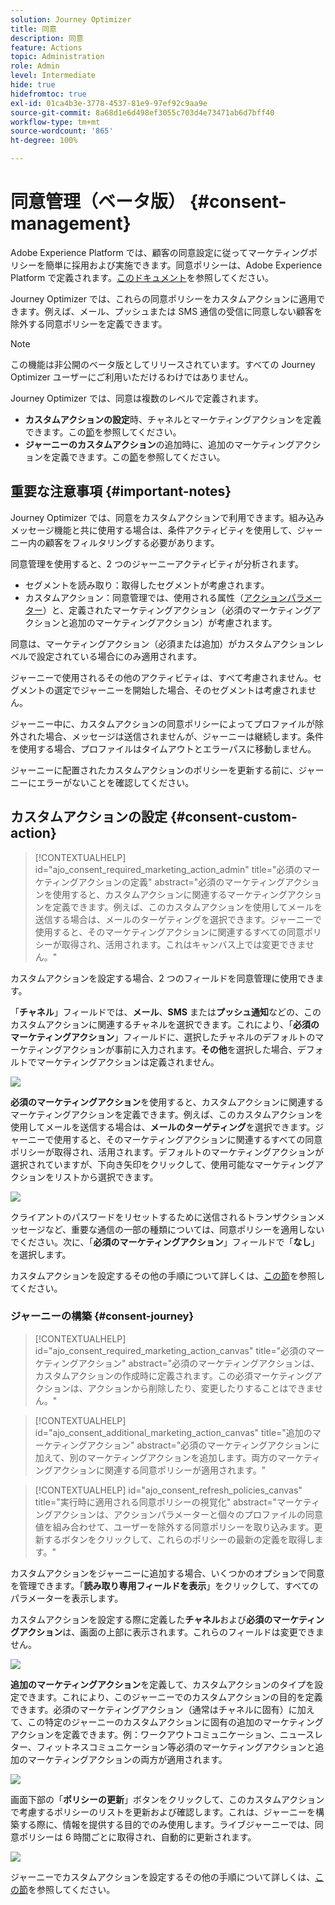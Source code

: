```yaml
---
solution: Journey Optimizer
title: 同意
description: 同意
feature: Actions
topic: Administration
role: Admin
level: Intermediate
hide: true
hidefromtoc: true
exl-id: 01ca4b3e-3778-4537-81e9-97ef92c9aa9e
source-git-commit: 8a68d1e6d498ef3055c703d4e73471ab6d7bff40
workflow-type: tm+mt
source-wordcount: '865'
ht-degree: 100%

---
```


# 同意管理（ベータ版） {#consent-management}

Adobe Experience Platform では、顧客の同意設定に従ってマーケティングポリシーを簡単に採用および実施できます。同意ポリシーは、Adobe Experience Platform で定義されます。[このドキュメント](https://experienceleague.adobe.com/docs/experience-platform/data-governance/policies/user-guide.html?lang=ja#consent-policy)を参照してください。

Journey Optimizer では、これらの同意ポリシーをカスタムアクションに適用できます。例えば、メール、プッシュまたは SMS 通信の受信に同意しない顧客を除外する同意ポリシーを定義できます。

>[!NOTE]
>
>この機能は非公開のベータ版としてリリースされています。すべての Journey Optimizer ユーザーにご利用いただけるわけではありません。

Journey Optimizer では、同意は複数のレベルで定義されます。

* **カスタムアクションの設定**&#x200B;時、チャネルとマーケティングアクションを定義できます。この[節](../action/consent.md#consent-custom-action)を参照してください。
* **ジャーニーのカスタムアクション**&#x200B;の追加時に、追加のマーケティングアクションを定義できます。この[節](../action/consent.md#consent-journey)を参照してください。

## 重要な注意事項 {#important-notes}

Journey Optimizer では、同意をカスタムアクションで利用できます。組み込みメッセージ機能と共に使用する場合は、条件アクティビティを使用して、ジャーニー内の顧客をフィルタリングする必要があります。

同意管理を使用すると、2 つのジャーニーアクティビティが分析されます。

* セグメントを読み取り：取得したセグメントが考慮されます。
* カスタムアクション：同意管理では、使用される属性（[アクションパラメーター](../action/about-custom-action-configuration.md#define-the-message-parameters)）と、定義されたマーケティングアクション（必須のマーケティングアクションと追加のマーケティングアクション）が考慮されます。

同意は、マーケティングアクション（必須または追加）がカスタムアクションレベルで設定されている場合にのみ適用されます。

ジャーニーで使用されるその他のアクティビティは、すべて考慮されません。セグメントの選定でジャーニーを開始した場合、そのセグメントは考慮されません。

ジャーニー中に、カスタムアクションの同意ポリシーによってプロファイルが除外された場合、メッセージは送信されませんが、ジャーニーは継続します。条件を使用する場合、プロファイルはタイムアウトとエラーパスに移動しません。

ジャーニーに配置されたカスタムアクションのポリシーを更新する前に、ジャーニーにエラーがないことを確認してください。

<!--
There are two types of latency regarding the use of consent policies:

* **User latency**: the delay from the time a profile changes a consent settings to the moment it is applied in Experience Platform. This can take up to 48h. 
* **Consent policy latency**: the delay from the time a consent policy is created or updated to the moment it is applied. This can take up to 6 hours
-->

## カスタムアクションの設定 {#consent-custom-action}

>[!CONTEXTUALHELP]
>id="ajo_consent_required_marketing_action_admin"
>title="必須のマーケティングアクションの定義"
>abstract="必須のマーケティングアクションを使用すると、カスタムアクションに関連するマーケティングアクションを定義できます。例えば、このカスタムアクションを使用してメールを送信する場合は、メールのターゲティングを選択できます。ジャーニーで使用すると、そのマーケティングアクションに関連するすべての同意ポリシーが取得され、活用されます。これはキャンバス上では変更できません。"

カスタムアクションを設定する場合、2 つのフィールドを同意管理に使用できます。

「**チャネル**」フィールドでは、**メール**、**SMS** または&#x200B;**プッシュ通知**&#x200B;などの、このカスタムアクションに関連するチャネルを選択できます。これにより、「**必須のマーケティングアクション**」フィールドに、選択したチャネルのデフォルトのマーケティングアクションが事前に入力されます。**その他**&#x200B;を選択した場合、デフォルトでマーケティングアクションは定義されません。

![](assets/consent1.png)

**必須のマーケティングアクション**&#x200B;を使用すると、カスタムアクションに関連するマーケティングアクションを定義できます。例えば、このカスタムアクションを使用してメールを送信する場合は、**メールのターゲティング**&#x200B;を選択できます。ジャーニーで使用すると、そのマーケティングアクションに関連するすべての同意ポリシーが取得され、活用されます。デフォルトのマーケティングアクションが選択されていますが、下向き矢印をクリックして、使用可能なマーケティングアクションをリストから選択できます。

![](assets/consent2.png)

クライアントのパスワードをリセットするために送信されるトランザクションメッセージなど、重要な通信の一部の種類については、同意ポリシーを適用しないでください。次に、「**必須のマーケティングアクション**」フィールドで「**なし**」を選択します。

カスタムアクションを設定するその他の手順について詳しくは、[この節](../action/about-custom-action-configuration.md#consent-management)を参照してください。

### ジャーニーの構築 {#consent-journey}

>[!CONTEXTUALHELP]
>id="ajo_consent_required_marketing_action_canvas"
>title="必須のマーケティングアクション"
>abstract="必須のマーケティングアクションは、カスタムアクションの作成時に定義されます。この必須マーケティングアクションは、アクションから削除したり、変更したりすることはできません。"

>[!CONTEXTUALHELP]
>id="ajo_consent_additional_marketing_action_canvas"
>title="追加のマーケティングアクション"
>abstract="必須のマーケティングアクションに加えて、別のマーケティングアクションを追加します。両方のマーケティングアクションに関連する同意ポリシーが適用されます。"

>[!CONTEXTUALHELP]
>id="ajo_consent_refresh_policies_canvas"
>title="実行時に適用される同意ポリシーの視覚化"
>abstract="マーケティングアクションは、アクションパラメーターと個々のプロファイルの同意値を組み合わせて、ユーザーを除外する同意ポリシーを取り込みます。更新するボタンをクリックして、これらのポリシーの最新の定義を取得します。"

カスタムアクションをジャーニーに追加する場合、いくつかのオプションで同意を管理できます。「**読み取り専用フィールドを表示**」をクリックして、すべてのパラメーターを表示します。

カスタムアクションを設定する際に定義した&#x200B;**チャネル**&#x200B;および&#x200B;**必須のマーケティングアクション**&#x200B;は、画面の上部に表示されます。これらのフィールドは変更できません。

![](assets/consent4.png)

**追加のマーケティングアクション**&#x200B;を定義して、カスタムアクションのタイプを設定できます。これにより、このジャーニーでのカスタムアクションの目的を定義できます。必須のマーケティングアクション（通常はチャネルに固有）に加えて、この特定のジャーニーのカスタムアクションに固有の追加のマーケティングアクションを定義できます。例：ワークアウトコミュニケーション、ニュースレター、フィットネスコミュニケーション等必須のマーケティングアクションと追加のマーケティングアクションの両方が適用されます。

![](assets/consent3.png)

画面下部の「**ポリシーの更新**」ボタンをクリックして、このカスタムアクションで考慮するポリシーのリストを更新および確認します。これは、ジャーニーを構築する際に、情報を提供する目的でのみ使用します。ライブジャーニーでは、同意ポリシーは 6 時間ごとに取得され、自動的に更新されます。

![](assets/consent5.png)

<!--
The following data is taken into account for consent:

* marketing actions and additional marketing actions defined in the custom action
* action parameters defined in the custom action, see this [section](../action/about-custom-action-configuration.md#define-the-message-parameters) 
* attributes used as criteria in a segment when the journey starts with a Read segment, see this [section](../building-journeys/read-segment.md) 

>[!NOTE]
>
>Please note that there can be a latency when updating the list of policies applied, refer to this [this section](../action/consent.md#important-notes).
-->

ジャーニーでカスタムアクションを設定するその他の手順について詳しくは、[この節](../building-journeys/using-custom-actions.md)を参照してください。
